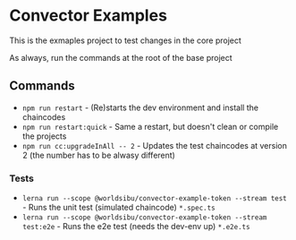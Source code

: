 # Convector Examples

This is the exmaples project to test changes in the core project

As always, run the commands at the root of the base project

## Commands
- `npm run restart` - (Re)starts the dev environment and install the chaincodes
- `npm run restart:quick` -  Same a restart, but doesn't clean or compile the projects
- `npm run cc:upgradeInAll -- 2` - Updates the test chaincodes at version 2 (the number has to be alwasy different)

### Tests
- `lerna run --scope @worldsibu/convector-example-token --stream test` - Runs the unit test (simulated chaincode) `*.spec.ts`
- `lerna run --scope @worldsibu/convector-example-token --stream test:e2e` - Runs the e2e test (needs the dev-env up) `*.e2e.ts`
